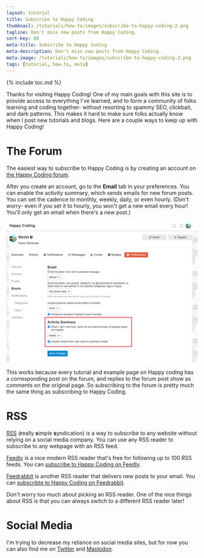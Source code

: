```yaml
---
layout: tutorial
title: Subscribe to Happy Coding
thumbnail: /tutorials/how-to/images/subscribe-to-happy-coding-2.png
tagline: Don't miss new posts from Happy Coding.
sort-key: 60
meta-title: Subscribe to Happy Coding
meta-description: Don't miss new posts from Happy Coding.
meta-image: /tutorials/how-to/images/subscribe-to-happy-coding-2.png
tags: [tutorial, how-to, meta]
---
```


{% include toc.md %}

Thanks for visiting Happy Coding! One of my main goals with this site is to provide access to everything I've learned, and to form a community of folks learning and coding together- without resorting to spammy SEO, clickbait, and dark patterns. This makes it hard to make sure folks actually know when I post new tutorials and blogs. Here are a couple ways to keep up with Happy Coding!

# The Forum

The easiest way to subscribe to Happy Coding is by creating an account on [the Happy Coding forum](https://forum.happycoding.io).

After you create an account, go to the **Email** tab in your preferences. You can enable the activity summary, which sends emails for new forum posts. You can set the cadence to monthly, weekly, daily, or even hourly. (Don't worry- even if you set it to hourly, you won't get a new email every hour! You'll only get an email when there's a new post.)

![Happy Coding forum preferences page](/tutorials/how-to/images/subscribe-to-happy-coding-1.png)

This works because every tutorial and example page on Happy coding has a corresponding post on the forum, and replies to the forum post show as comments on the original page. So subscribing to the forum is pretty much the same thing as subscribing to Happy Coding.

# RSS

[RSS](https://en.wikipedia.org/wiki/RSS) (**r**eally **s**imple **s**yndication) is a way to subscribe to any website without relying on a social media company. You can use any RSS reader to subscribe to any webpage with an RSS feed.

[Feedly](https://feedly.com) is a nice modern RSS reader that's free for following up to 100 RSS feeds. You can [subscribe to Happy Coding on Feedly](https://feedly.com/i/subscription/feed%2Fhttps%3A%2F%2Fhappycoding.io%2Ffeed.xml).

[Feedrabbit](https://feedrabbit.com) is another RSS reader that delivers new posts to your email. You can [subscribte to Happy Coding on Feedrabbit](https://feedrabbit.com/subscriptions/new?url=happycoding.io).

Don't worry too much about picking an RSS reader. One of the nice things about RSS is that you can always switch to a different RSS reader later!

# Social Media

I'm trying to decrease my reliance on social media sites, but for now you can also find me on [Twitter](https://twitter.com/TheKevinWorkman) and [Mastodon](https://mastodon.social/@KevinWorkman).
